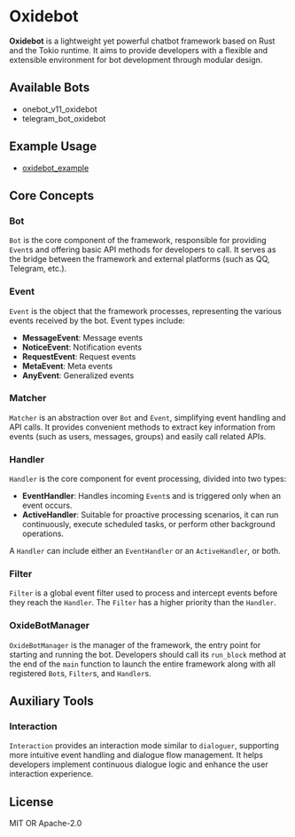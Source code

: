 # Oxidebot

**Oxidebot** is a lightweight yet powerful chatbot framework based on Rust and the Tokio runtime. It aims to provide developers with a flexible and extensible environment for bot development through modular design.

## Available Bots
- onebot_v11_oxidebot
- telegram_bot_oxidebot

## Example Usage
- [oxidebot_example](https://github.com/canxin121/oxidebot_example)

## Core Concepts

### Bot
`Bot` is the core component of the framework, responsible for providing `Event`s and offering basic API methods for developers to call. It serves as the bridge between the framework and external platforms (such as QQ, Telegram, etc.).

### Event
`Event` is the object that the framework processes, representing the various events received by the bot. Event types include:

- **MessageEvent**: Message events
- **NoticeEvent**: Notification events
- **RequestEvent**: Request events
- **MetaEvent**: Meta events
- **AnyEvent**: Generalized events

### Matcher
`Matcher` is an abstraction over `Bot` and `Event`, simplifying event handling and API calls. It provides convenient methods to extract key information from events (such as users, messages, groups) and easily call related APIs.

### Handler
`Handler` is the core component for event processing, divided into two types:

- **EventHandler**: Handles incoming `Event`s and is triggered only when an event occurs.
- **ActiveHandler**: Suitable for proactive processing scenarios, it can run continuously, execute scheduled tasks, or perform other background operations.

A `Handler` can include either an `EventHandler` or an `ActiveHandler`, or both.

### Filter
`Filter` is a global event filter used to process and intercept events before they reach the `Handler`. The `Filter` has a higher priority than the `Handler`.

### OxideBotManager
`OxideBotManager` is the manager of the framework, the entry point for starting and running the bot. Developers should call its `run_block` method at the end of the `main` function to launch the entire framework along with all registered `Bot`s, `Filter`s, and `Handler`s.

## Auxiliary Tools

### Interaction
`Interaction` provides an interaction mode similar to `dialoguer`, supporting more intuitive event handling and dialogue flow management. It helps developers implement continuous dialogue logic and enhance the user interaction experience.

## License
MIT OR Apache-2.0
